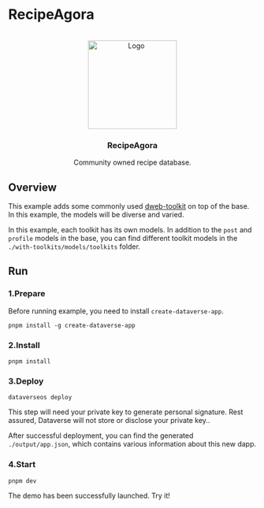 # RecipeAgora

<br />
<div align="center">
  <img src="https://github.com/aeither/linea-companion/assets/36173828/aac8b80a-0dd0-4ed5-81ad-6de9f292046e" alt="Logo" width="180" >

<h3 align="center">RecipeAgora</h3>
  <p align="center">
    Community owned recipe database.
    <br />
  </p>
</div>

## Overview

This example adds some commonly used
[dweb-toolkit](https://github.com/dataverse-os/dweb-toolkits) on top of the
base. In this example, the models will be diverse and varied.

In this example, each toolkit has its own models. In addition to the `post` and
`profile` models in the base, you can find different toolkit models in the
`./with-toolkits/models/toolkits` folder.

## Run

### 1.Prepare

Before running example, you need to install `create-dataverse-app`.

```
pnpm install -g create-dataverse-app
```

### 2.Install

```
pnpm install
```

### 3.Deploy

```
dataverseos deploy
```

This step will need your private key to generate personal signature. Rest
assured, Dataverse will not store or disclose your private key..

After successful deployment, you can find the generated `./output/app.json`,
which contains various information about this new dapp.

### 4.Start

```
pnpm dev
```

The demo has been successfully launched. Try it!
